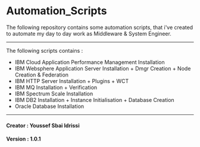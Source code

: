 # Automation_Scripts

The following repository contains some automation scripts, that i've created to automate my day to day work as Middleware &amp; System Engineer.

---

The following scripts contains :

- IBM Cloud Application Performance Management Installation
- IBM Websphere Application Server Installation + Dmgr Creation + Node Creation & Federation
- IBM HTTP Server Installation + Plugins + WCT
- IBM MQ Installation + Verification
- IBM Spectrum Scale Installation
- IBM DB2 Installation + Instance Initialisation + Database Creation
- Oracle Database Installation

---

#### Creator : Youssef Sbai Idrissi

#### Version : 1.0.1
